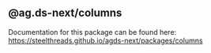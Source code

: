 ## @ag.ds-next/columns

Documentation for this package can be found here: https://steelthreads.github.io/agds-next/packages/columns
